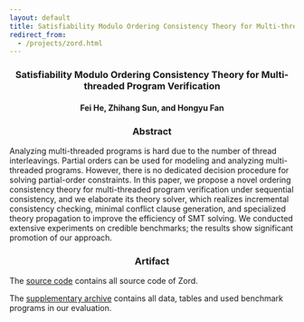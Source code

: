 ```yaml
---
layout: default
title: Satisfiability Modulo Ordering Consistency Theory for Multi-threaded Program Verification
redirect_from:
  - /projects/zord.html
---
```


### <center>Satisfiability Modulo Ordering Consistency Theory for Multi-threaded Program Verification</center>

#### <center>Fei He, Zhihang Sun, and Hongyu Fan</center>

### <center>Abstract</center>

Analyzing multi-threaded programs is hard due to the number of thread interleavings. Partial orders can be used for modeling and analyzing multi-threaded programs. However, there is no dedicated decision procedure for solving partial-order constraints. In this paper, we propose a novel ordering consistency theory for multi-threaded program verification under sequential consistency, and we elaborate its theory solver, which realizes incremental consistency checking, minimal conflict clause generation, and specialized theory propagation to improve the efficiency of SMT solving. We conducted extensive experiments on credible benchmarks; the results show significant promotion of our approach.

### <center>Artifact</center>

The <a href="https://cloud.tsinghua.edu.cn/f/ee6cce063c9c4b2394d3">source code</a> contains all source code of Zord.

The <a href="https://cloud.tsinghua.edu.cn/f/d98603a405a9486baec5/">supplementary archive</a> contains all data, tables and used benchmark programs in our evaluation.
